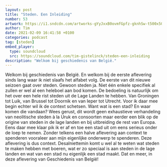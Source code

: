 ```yaml
---
layout: post
title: "Steden. Een Inleiding"
number: 53
artwork: https://i1.sndcdn.com/artworks-gYyJxxB0ovmfGpfz-gknhSw-t500x500.jpg
author: Tim
date: 2021-02-09 16:41:58 +0100
categories: podcast
tag: [steden]
embed_player:
  type: soundcloud
  src: https://soundcloud.com/tim-gistelinck/steden-een-inleiding
description: "Welkom bij geschiedenis van België."
---
```

Welkom bij geschiedenis van België. En welkom bij de eerste aflevering sinds lang waar ik niet slaafs het alfabet volg. De eerste van dit nieuwe seizoen gaat over steden. Gewoon steden ja. Niet één enkele specifiek al zullen er wel al een heleboel aan bod komen. De bedoeling is natuurlijk om het over een hele rist steden uit de Lage Landen te hebben. Van Groningen tot Luik, van Brussel tot Doornik en van Ieper tot Utrecht. Voor ik daar mee begin echter wil ik de context schetsen. Want wat is een stad? En waar komen die vandaan? Wees gerust, dit wordt geen exhaustieve verhandeling van neolitische steden à la Uruk en consoorten maar eerder een blik op de origine van steden in de lage landen en bij uitbreiding de rest van Europa. Eens daar mee klaar pik ik er af en toe een stad uit om eens serieus onder de loep te nemen. Zonder telkens een halve aflevering aan context te spenderen vooraleer aan mijn eigenlijke onderwerp te spenderen. Deze aflevering is dus context. Desalniettemin komt u wel al te weten wat steden te maken hebben met boeren, wat er zo speciaal is aan steden in de lage landen en wat van een stad nu eigenlijk een stad maakt. Dat en meer, in deze aflevering van Geschiedenis van België!